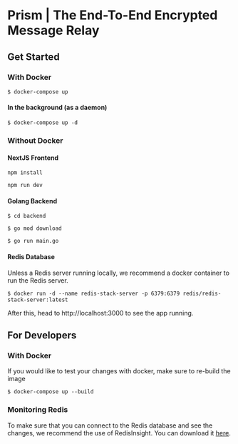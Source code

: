 # Prism | The End-To-End Encrypted Message Relay


## Get Started
### With Docker
```
$ docker-compose up
```

#### In the background (as a daemon)
```
$ docker-compose up -d 
```

### Without Docker
#### NextJS Frontend
```
npm install
```
```
npm run dev
```
#### Golang Backend
```
$ cd backend
```
```
$ go mod download
```
```
$ go run main.go
```
#### Redis Database
Unless a Redis server running locally, we recommend a docker container to run the Redis server.
```
$ docker run -d --name redis-stack-server -p 6379:6379 redis/redis-stack-server:latest
```

After this, head to http://localhost:3000 to see the app running.

## For Developers
### With Docker
If you would like to test your changes with docker, make sure to re-build the image
```
$ docker-compose up --build
```
### Monitoring Redis 
To make sure that you can connect to the Redis database and see the changes, we recommend the use of RedisInsight. You can download it [here](https://redislabs.com/redis-enterprise/redis-insight/).